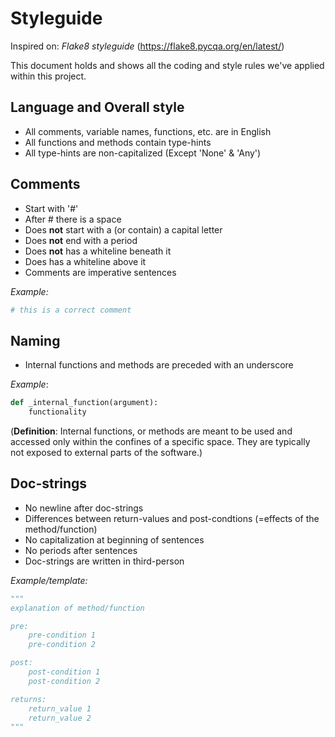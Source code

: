 # Styleguide

Inspired on: *Flake8 styleguide* (<https://flake8.pycqa.org/en/latest/>)

This document holds and shows all the coding and style rules we've applied within this project.

## Language and Overall style

- All comments, variable names, functions, etc. are in English
- All functions and methods contain type-hints
- All type-hints are non-capitalized (Except 'None' & 'Any')

## Comments

- Start with '#'
- After # there is a space
- Does **not** start with a (or contain) a capital letter
- Does **not** end with a period
- Does **not** has a whiteline beneath it
- Does has a whiteline above it
- Comments are imperative sentences

*Example:*

```python
# this is a correct comment
```

## Naming

- Internal functions and methods are preceded with an underscore

*Example*:

```python
def _internal_function(argument):
    functionality
```

(**Definition**: Internal  functions, or methods are  meant to be used and accessed only within the confines of a specific space. They are typically not exposed to external parts of the software.)

## Doc-strings

- No newline after doc-strings
- Differences between return-values and post-condtions (=effects of the method/function)
- No capitalization at beginning of sentences
- No periods after sentences
- Doc-strings are written in third-person

*Example/template:*

```python
"""
explanation of method/function

pre: 
    pre-condition 1
    pre-condition 2

post:
    post-condition 1
    post-condition 2

returns:
    return_value 1
    return_value 2       
"""
```
